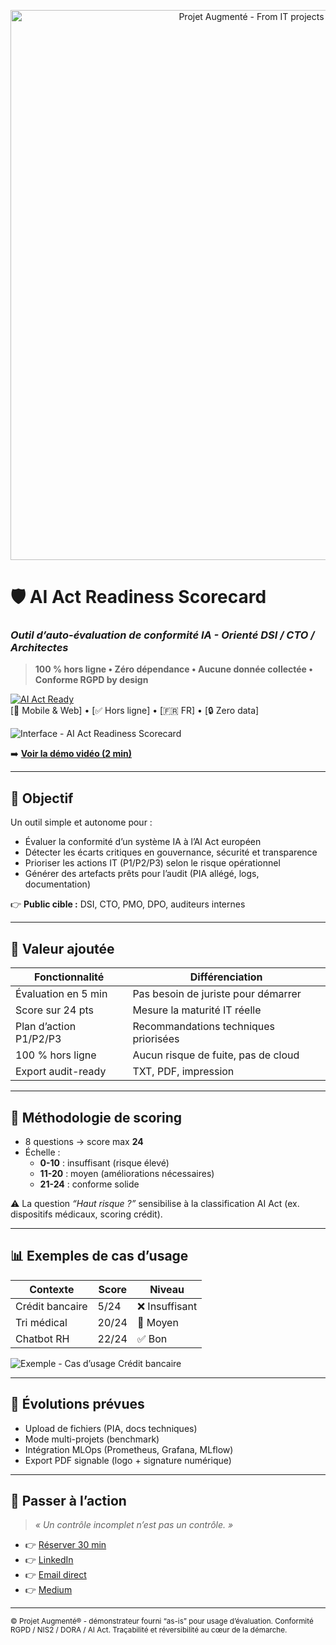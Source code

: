 <!--
README • Projet démonstrateur - Eddy AZEBAZE
Objectif : clarté + crédibilité + conversion
-->

<!-- BANNIÈRE -->
<p align="center">
  <img src="assets/banner-projet-augmente.png" alt="Projet Augmenté - From IT projects to strategic assets" width="880">
</p>

# 🛡️ AI Act Readiness Scorecard  
### _Outil d’auto-évaluation de conformité IA - Orienté DSI / CTO / Architectes_

> **100 % hors ligne • Zéro dépendance • Aucune donnée collectée • Conforme RGPD by design**

[![AI Act Ready](https://img.shields.io/badge/AI_Act_Ready-Compliant-brightgreen?logo=europen&logoColor=white&labelColor=1e88e5)](https://github.com/eddyazebaze/ai-act-readiness-scorecard)  
[📱 Mobile & Web] • [✅ Hors ligne] • [🇫🇷 FR] • [🔒 Zero data]

![Interface - AI Act Readiness Scorecard](assets/screenshot-responsive-clair.png)

➡️ **[Voir la démo vidéo (2 min)](https://drive.google.com/file/d/1HpOpIDhgdS3ZMlbaKKTIynjAB1n4rhrZ/view?usp=drive_link)**

---

## 🎯 Objectif

Un outil simple et autonome pour :  
- Évaluer la conformité d’un système IA à l’AI Act européen  
- Détecter les écarts critiques en gouvernance, sécurité et transparence  
- Prioriser les actions IT (P1/P2/P3) selon le risque opérationnel  
- Générer des artefacts prêts pour l’audit (PIA allégé, logs, documentation)  

👉 **Public cible :** DSI, CTO, PMO, DPO, auditeurs internes

---

## 🧠 Valeur ajoutée

| Fonctionnalité | Différenciation |
|----------------|-----------------|
| Évaluation en 5 min | Pas besoin de juriste pour démarrer |
| Score sur 24 pts | Mesure la maturité IT réelle |
| Plan d’action P1/P2/P3 | Recommandations techniques priorisées |
| 100 % hors ligne | Aucun risque de fuite, pas de cloud |
| Export audit-ready | TXT, PDF, impression |

---

## 🧩 Méthodologie de scoring

- 8 questions → score max **24**  
- Échelle :  
  - **0-10** : insuffisant (risque élevé)  
  - **11-20** : moyen (améliorations nécessaires)  
  - **21-24** : conforme solide  

⚠️ La question *“Haut risque ?”* sensibilise à la classification AI Act (ex. dispositifs médicaux, scoring crédit).  

---

## 📊 Exemples de cas d’usage

| Contexte | Score | Niveau |
|----------|-------|--------|
| Crédit bancaire | 5/24 | ❌ Insuffisant |
| Tri médical | 20/24 | 🔶 Moyen |
| Chatbot RH | 22/24 | ✅ Bon |

![Exemple - Cas d’usage Crédit bancaire](assets/snapshot-scoring-credit-clair.png)

---

## 🚀 Évolutions prévues

- Upload de fichiers (PIA, docs techniques)  
- Mode multi-projets (benchmark)  
- Intégration MLOps (Prometheus, Grafana, MLflow)  
- Export PDF signable (logo + signature numérique)  

---

## 🎯 Passer à l’action

> *« Un contrôle incomplet n’est pas un contrôle. »*  

- 👉 [Réserver 30 min](https://calendly.com/eddy-azebaze-proton/30min)  
- 👉 [LinkedIn](https://www.linkedin.com/in/eddy-azebaze-pmp-cism)  
- 👉 [Email direct](mailto:eddy.azebaze@proton.me)  
- 👉 [Medium](https://medium.com/@eddyazebaze)  

---

<sub>© Projet Augmenté® - démonstrateur fourni “as-is” pour usage d’évaluation. Conformité RGPD / NIS2 / DORA / AI Act. Traçabilité et réversibilité au cœur de la démarche.</sub>
